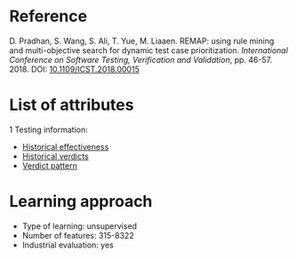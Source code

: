 # Reference

D. Pradhan, S. Wang, S. Ali, T. Yue, M. Liaaen. REMAP: using rule mining and multi-objective search for dynamic test case prioritization. *International Conference on Software Testing, Verification and Validation*, pp. 46-57. 2018. DOI: [10.1109/ICST.2018.00015](https://www.doi.org/10.1109/ICST.2018.00015)

# List of attributes

1 Testing information:
* [Historical effectiveness](../../attributes/testing/test-case/history/historical-effectiveness.md)
* [Historical verdicts](../../attributes/testing/test-case/history/historical-verdicts.md)
* [Verdict pattern](../../attributes/testing/test-case/dependency/verdict-pattern.md)

# Learning approach

* Type of learning: unsupervised
* Number of features: 315-8322
* Industrial evaluation: yes

